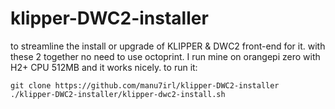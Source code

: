 # klipper-DWC2-installer
to streamline the install or upgrade of KLIPPER &amp; DWC2 front-end for it. 
with these 2 together no need to use octoprint.
I run mine on orangepi zero with H2+ CPU 512MB and it works nicely.
to run it:
```cd ~
git clone https://github.com/manu7irl/klipper-DWC2-installer
./klipper-DWC2-installer/klipper-dwc2-install.sh
